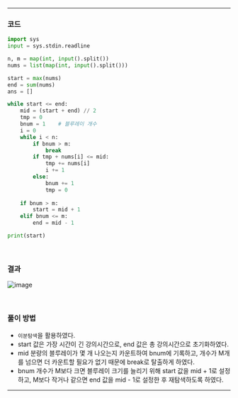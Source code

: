 ___
### 코드
```python
import sys
input = sys.stdin.readline

n, m = map(int, input().split())
nums = list(map(int, input().split()))

start = max(nums)
end = sum(nums)
ans = []

while start <= end:
    mid = (start + end) // 2
    tmp = 0
    bnum = 1    # 블루레이 개수
    i = 0
    while i < n:
        if bnum > m:
            break
        if tmp + nums[i] <= mid:
            tmp += nums[i]
            i += 1
        else:
            bnum += 1
            tmp = 0
            
    if bnum > m:
        start = mid + 1
    elif bnum <= m:
        end = mid - 1

print(start)
```
<br>

### 결과
![image](https://user-images.githubusercontent.com/50696567/221117420-f34caa83-f005-4d18-9b8d-84aea50b3b59.png)

<br>

### 풀이 방법
- `이분탐색`을 활용하였다.
- start 값은 가장 시간이 긴 강의시간으로, end 값은 총 강의시간으로 초기화하였다.
- mid 분량의 블루레이가 몇 개 나오는지 카운트하여 bnum에 기록하고, 개수가 M개를 넘으면 더 카운트할 필요가 없기 때문에 break로 탈출하게 하였다.
- bnum 개수가 M보다 크면 블루레이 크기를 늘리기 위해 start 값을 mid + 1로 설정하고, M보다 작거나 같으면 end 값을 mid - 1로 설정한 후 재탐색하도록 하였다.
___
